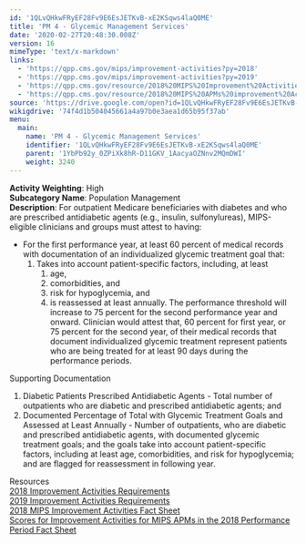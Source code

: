 ```yaml
---
id: '1QLvQHkwFRyEF28Fv9E6EsJETKvB-xE2KSqws4laQ0ME'
title: 'PM 4 - Glycemic Management Services'
date: '2020-02-27T20:48:30.008Z'
version: 16
mimeType: 'text/x-markdown'
links:
  - 'https://qpp.cms.gov/mips/improvement-activities?py=2018'
  - 'https://qpp.cms.gov/mips/improvement-activities?py=2019'
  - 'https://qpp.cms.gov/resource/2018%20MIPS%20Improvement%20Activities%20Fact%20Sheet'
  - 'https://qpp.cms.gov/resource/2018%20MIPS%20APMs%20improvement%20Activities%20scores%20fact%20sheet'
source: 'https://drive.google.com/open?id=1QLvQHkwFRyEF28Fv9E6EsJETKvB-xE2KSqws4laQ0ME'
wikigdrive: '74f4d1b504045661a4a97b0e3aea1d65b95f37ab'
menu:
  main:
    name: 'PM 4 - Glycemic Management Services'
    identifier: '1QLvQHkwFRyEF28Fv9E6EsJETKvB-xE2KSqws4laQ0ME'
    parent: '1YbPb92y_0ZPiXk8hR-D11GKV_1AacyaOZNnv2MQmDWI'
    weight: 3240
---
```





**Activity Weighting**: High  
**Subcategory Name**: Population Management  
**Description**: For outpatient Medicare beneficiaries with diabetes and who are prescribed antidiabetic agents (e.g., insulin, sulfonylureas), MIPS-eligible clinicians and groups must attest to having:
* For the first performance year, at least 60 percent of medical records with documentation of an individualized glycemic treatment goal that: 
   1. Takes into account patient-specific factors, including, at least 
      1. age, 
      2. comorbidities, and 
      3. risk for hypoglycemia, and
      4. is reassessed at least annually.
The performance threshold will increase to 75 percent for the second performance year and onward. Clinician would attest that, 60 percent for first year, or 75 percent for the second year, of their medical records that document individualized glycemic treatment represent patients who are being treated for at least 90 days during the performance periods.




Supporting Documentation
1. Diabetic Patients Prescribed Antidiabetic Agents - Total number of outpatients who are diabetic and prescribed antidiabetic agents; and 
2. Documented Percentage of Total with Glycemic Treatment Goals and Assessed at Least Annually - Number of outpatients, who are diabetic and prescribed antidiabetic agents, with documented glycemic treatment goals; and the goals take into account patient-specific factors, including at least age, comorbidities, and risk for hypoglycemia; and are flagged for reassessment in following year.




Resources  
[2018 Improvement Activities Requirements](https://qpp.cms.gov/mips/improvement-activities?py=2018)  
[2019 Improvement Activities Requirements](https://qpp.cms.gov/mips/improvement-activities?py=2019)  
[2018 MIPS Improvement Activities Fact Sheet](https://qpp.cms.gov/resource/2018%20MIPS%20Improvement%20Activities%20Fact%20Sheet)  
[Scores for Improvement Activities for MIPS APMs in the 2018 Performance Period Fact Sheet](https://qpp.cms.gov/resource/2018%20MIPS%20APMs%20improvement%20Activities%20scores%20fact%20sheet)
